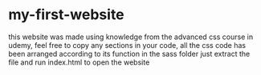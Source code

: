 # my-first-website
this website was made using knowledge from the advanced css course in udemy, feel free to copy any sections in your code, all the css code has been arranged according to its function in the sass folder
just extract the file and run index.html to open the website
